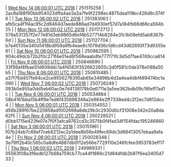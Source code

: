 | [Wed Nov 14 06:00:01 UTC 2018](https://transfer.sh/K2Jmc/dashninja-dbdump-20181114070001.tar.bz2) | 251515258 | 2ac8a188f90bb954023dffa4ae3a2a7fe9f2298ec4875dea119bc426d9c374f6 | 
| [Tue Nov 13 06:00:02 UTC 2018](https://transfer.sh/7GH6w/dashninja-dbdump-20181113070002.tar.bz2) | 251383063 | afb5ca4f1f4ac95c2d8464d7aede886ad7d4930ef57d7a184fb66d66ca564b25 | 
| [Mon Nov 12 06:00:02 UTC 2018](https://transfer.sh/RwNwe/dashninja-dbdump-20181112070002.tar.bz2) | 251172712 | 579a531357f2e77e81d3eb9865d6ef4b527714b8284e31c1b08efd5ab8367b6d | 
| [Sun Nov 11 06:00:01 UTC 2018](https://transfer.sh/z3Ykq/dashninja-dbdump-20181111070001.tar.bz2) | 251127704 | b7a40135e340d1418bd959a9fb4eae6c1079d36cfd6cd43d62693f73d9355e61 | 
| [Sat Nov 10 06:00:01 UTC 2018](https://transfer.sh/Wr7NI/dashninja-dbdump-20181110070001.tar.bz2) | 250982595 | 904c49dcb72b2f0c271f4e01ed6f568eaabdfe777f71fc3d5d7fae4749cca614 | 
| [Fri Nov  9 06:00:01 UTC 2018](https://transfer.sh/WyhyY/dashninja-dbdump-20181109070001.tar.bz2) | 250846690 | 33f99af4fbae51d608ddc1a4f4563f3526822605c2d0f581c0da378e088a50b5 | 
| [Thu Nov  8 06:00:01 UTC 2018](https://transfer.sh/11pvSn/dashninja-dbdump-20181108070001.tar.bz2) | 250810485 | a37f76d407fe64ce2ce9556276395ab65e34898b4d3a4ea4dbf489474bc1e090 | 
| [Wed Nov  7 06:00:02 UTC 2018](https://transfer.sh/10ECmg/dashninja-dbdump-20181107070002.tar.bz2) | 250726249 | 093b0e955a0dd5eb60ac0e7d4138179b0e6711e3a5ee362bdb09c18feff7ad1c | 
| [Tue Nov  6 06:00:01 UTC 2018](https://transfer.sh/1S2x3/dashninja-dbdump-20181106070001.tar.bz2) | 250534884 | 58b4161bba15b4ff9e7ed6f435698348a2e984e2ff7338ed4c2f2ec7d812dcc4 | 
| [Mon Nov  5 06:00:01 UTC 2018](https://transfer.sh/kD8RW/dashninja-dbdump-20181105070001.tar.bz2) | 250354552 | d56b289f67be220858adf002698a8db29b3c2930d0cf31008e342e20a8da62f5 | 
| [Sun Nov  4 06:00:01 UTC 2018]() | 250228521 | d0bb1715e423fe07e7f0f3afca9762cd3c3575b0f4fad34f154fdac195246860 | 
| [Sat Nov  3 06:00:01 UTC 2018](https://transfer.sh/10h2HN/dashninja-dbdump-20181103070001.tar.bz2) | 250151961 | f07b24eb7c66ef7ceb6212ec2a1dee8b58e49fec69dc3d68413057ebaa9afa4e | 
| [Fri Nov  2 06:00:01 UTC 2018](https://transfer.sh/ntxuo/dashninja-dbdump-20181102070001.tar.bz2) | 250028348 | 3e79ff2b40c565c0a8dfe4887db0f12e566e7729110e246fcfee3953783eff17 | 
| [Thu Nov  1 06:00:02 UTC 2018](https://transfer.sh/ZruDt/dashninja-dbdump-20181101070002.tar.bz2) | 249989331 | 05563f08a3f6edb127b68a759cb77ca44f1866c21d84dfdb2b87f6ea3405d733 | 
